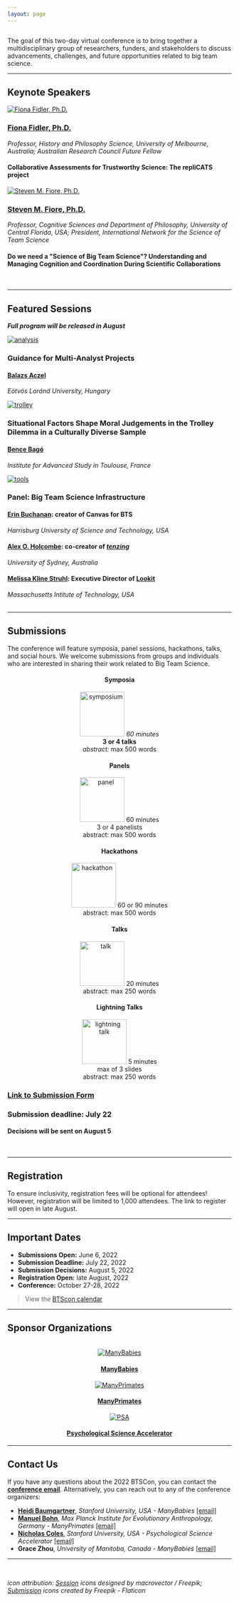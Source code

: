 ```yaml
---
layout: page
---
```



<img src="/assets/img/BTSCon2022_logo.png" alt="" />

The goal of this two-day virtual conference is to bring together a multidisciplinary group of researchers, funders, and stakeholders to discuss advancements, challenges, and future opportunities related to big team science.

***
<!--## [Speakers]({{site.baseurl}}/people/) 
-->
## Keynote Speakers

<section>
  <div class="container">
    <div class="row">
      <div class="col-sm-12">
        <p>    </p>
      </div>
    </div>
    <div class="row">
      <div class="col-sm-4 col-xs-6">
        <a href="https://findanexpert.unimelb.edu.au/profile/3224-fiona-fidler#" target="_blank"><img src="/assets/img/FidlerHeadshot.png" alt="Fiona Fidler, Ph.D."></a>
      </div>
      <div class="col-sm-8">
        <h3><a href="https://findanexpert.unimelb.edu.au/profile/3224-fiona-fidler#" target="_blank">Fiona Fidler, Ph.D.</a></h3>
        <i>Professor, History and Philosophy Science, University of Melbourne, Australia; Australian Research Council Future Fellow</i>
        <h4>Collaborative Assessments for Trustworthy Science: The repliCATS project</h4>
      </div>
    </div>
    <div class="row">
      <div class="col-sm-12">
        <p>    </p>
      </div>
    </div>
    <div class="row">
      <div class="col-sm-4 col-xs-6">
        <a href="https://csl.ist.ucf.edu/People" target="_blank"><img src="/assets/img/FioreHeadshot.png" alt="Steven M. Fiore, Ph.D."></a>
      </div>
      <div class="col-sm-8">
        <h3><a href="https://csl.ist.ucf.edu/People" target="_blank">Steven M. Fiore, Ph.D.</a></h3>
        <i>Professor, Cognitive Sciences and Department of Philosophy, University of Central Florida, USA; President, International Network for the Science of Team Science</i>
        <h4>Do we need a "Science of Big Team Science"?  Understanding and Managing Cognition and Coordination During Scientific Collaborations</h4>
      </div>
    </div>
  </div>
</section>
<br>

***
## Featured Sessions

<b><i>Full program will be released in August</i></b>

<section>
  <div class="container">
    <div class="row">
      <div class="col-sm-12">
        <p>    </p>
      </div>
    </div>
    <div class="row">
      <div class="col-sm-3 col-xs-6">
        <a href="https://www.nature.com/articles/d41586-022-01332-8/" target="_blank"><img src="/assets/img/analysis.png" alt="analysis"></a>
      </div>
      <div class="col-sm-9">
        <h3>Guidance for Multi-Analyst Projects</h3>
        <h4><a href="http://decisionlab.elte.hu/members/balazs-aczel/" target="_blank">Balazs Aczel</a></h4>
        <i>Eötvös Loránd University, Hungary</i>
      </div>
    </div>
    <div class="col-sm-12">
        <p>   </p>
    </div>
    <div class="row">
      <div class="col-sm-3 col-xs-6">
        <a href="https://psysciacc.org/006-trolley-problem/" target="_blank"><img src="/assets/img/trolley.png" alt="trolley"></a>
      </div>
      <div class="col-sm-9">
        <h3>Situational Factors Shape Moral Judgements in the Trolley Dilemma in a Culturally Diverse Sample</h3>
        <h4><a href="https://www.iast.fr/people/bence-bago" target="_blank">Bence Bagó</a></h4>
        <i>Institute for Advanced Study in Toulouse, France</i>
      </div>
    </div>
    <div class="col-sm-12">
        <p>   </p>
    </div>
    <div class="row">
      <div class="col-sm-3 col-xs-6">
        <a href=""><img src="/assets/img/tools.png" alt="tools"></a>
      </div>
      <div class="col-sm-9">
        <h3>Panel: Big Team Science Infrastructure</h3>
        <h4><a href="https://www.aggieerin.com/page/about/" target="_blank">Erin Buchanan</a>: creator of Canvas for BTS</h4>
        <i>Harrisburg University of Science and Technology, USA</i>
        <h4><a href="https://www.sydney.edu.au/science/about/our-people/academic-staff/alex-holcombe.html" target="_blank">Alex O. Holcombe</a>: co-creator of <i><a href="https://rollercoaster.shinyapps.io/tenzing/" target="_blank">tenzing</a></i></h4>
        <i>University of Sydney, Australia</i>
        <h4><a href="http://www.melissaklinestruhl.com" target="_blank">Melissa Kline Struhl</a>: Executive Director of <a href="https://lookit.mit.edu" target="_blank">Lookit</a></h4>
        <i>Massachusetts Intitute of Technology, USA</i>
      </div>
    </div>
  </div>
</section>
<br>

<!--
***
## [Program]({{site.baseurl}}/schedule/) 
-->

***
## Submissions

The conference will feature symposia, panel sessions, hackathons, talks, and social hours. We welcome submissions from groups and individuals who are interested in sharing their work related to Big Team Science.

<section>
  <div class="container">
<!--<div class="row">
      <div class="col-sm-12">
        <p>    </p>
      </div>
    </div> -->
    <div class="row justify-content-around">
      <div class="col-sm-4 col-xs-6" align="center">
        <h4>Symposia</h4>
        <img src="/assets/img/symposium.png" alt="symposium" width="100" height="100">
        <i>60 minutes</i> <br>
        <b>3 or 4 talks</b> <br>
        <i>abstract:</i> max 500 words
      </div>
      <div class="col-sm-4 col-xs-6" align="center">
        <h4>Panels</h4>
        <img src="/assets/img/panel.png" alt="panel" width="100" height="100">
        60 minutes<br>
        3 or 4 panelists<br>
        abstract: max 500 words
      </div>
      <div class="col-sm-4 col-xs-6" align="center">
        <h4>Hackathons</h4>
        <img src="/assets/img/hackathon.png" alt="hackathon" width="100" height="100">
        60 or 90 minutes<br> 
        abstract: max 500 words
      </div>
    </div>
    <div class="col-sm-12">
        <p>   </p>
    </div>
    <div class="row justify-content-around">
      <div class="col-sm-1" align="center">
      </div>
      <div class="col-sm-4 col-xs-6" align="center">
        <h4>Talks</h4>
        <img src="/assets/img/talk.png" alt="talk" width="100" height="100">
        20 minutes<br> 
        abstract: max 250 words
      </div>
      <div class="col-sm-4 col-xs-6" align="center">
        <h4>Lightning Talks</h4>
        <img src="/assets/img/lightning.png" alt="lightning talk" width="100" height="100">
        5 minutes<br> 
        max of 3 slides<br> 
        abstract: max 250 words
      </div>
      <div class="col-sm-1" align="center">
      </div>
    </div>
    <div class="col-sm-12">
        <p>   </p>
    </div>
  </div>
</section> 

### <a href="https://docs.google.com/forms/d/e/1FAIpQLScIciauSbdMx7Es0Wnmp9ulOHGZtWlvaXinBm6mkLrd32WZyA/viewform?usp=sf_link" target="_blank">Link to Submission Form</a> 

### Submission deadline: July 22
#### Decisions will be sent on August 5
<br>

***
## Registration

To ensure inclusivity, registration fees will be optional for attendees! However, registration will be limited to 1,000 attendees. The link to register will open in late August.

***
## Important Dates

* **Submissions Open:** June 6, 2022
* **Submission Deadline:** July 22, 2022
* **Submission Decisions:** August 5, 2022
* **Registration Open:** late August, 2022
* **Conference:** October 27-28, 2022

> View the [BTScon calendar](https://calendar.google.com/calendar/embed?src=bigteamscienceconference%40gmail.com&ctz=America%2FLos_Angeles)


***
## Sponsor Organizations

<section>
	<br>
	<div class="container">
		<div class="row justify-content-around">
		  <div class="col-lg-3 col-md-3 col-sm-3 col-xs-3" align="center">
		    <a href="https://manybabies.github.io" class="image" target="_blank"><img src="/assets/img/MB_logo.png" alt="ManyBabies" /></a>
			   <h4><a href="https://manybabies.github.io" target="_blank">ManyBabies</a></h4>
		  </div>
      <div class="col-lg-3 col-md-3 col-sm-3 col-xs-3" align="center">
			  <a href="https://manyprimates.github.io" class="image" target="_blank"><img src="/assets/img/mp_logo_notext2.png" alt="ManyPrimates" /></a>
			  <h4><a href="https://manyprimates.github.io" target="_blank">ManyPrimates</a></h4>
		  </div>
		  <div class="col-lg-3 col-md-3 col-sm-3 col-xs-3" align="center">
			  <a href="https://psysciacc.org/" class="image" target="_blank"><img src="/assets/img/psa_logo.png" alt="PSA" /></a>
			  <h4><a href="https://psysciacc.org/" target="_blank">Psychological Science Accelerator</a></h4>
		  </div>
	  </div>
	</div>
</section>

***
## Contact Us

If you have any questions about the 2022 BTSCon, you can contact the [**conference email**](mailto:bigteamscienceconference@gmail.com). Alternatively, you can reach out to any of the conference organizers:

* [**Heidi Baumgartner**](https://profiles.stanford.edu/heidi-baumgartner), *Stanford University, USA - ManyBabies* [[email]](mailto:heidib@stanford.edu)
* [**Manuel Bohn**](https://manuelbohn.github.io), *Max Planck Institute for Evolutionary Anthropology, Germany - ManyPrimates* [[email]](mailto:manuel0bohn@gmail.com)
* [**Nicholas Coles**](https://hai.stanford.edu/people/nicholas-coles), *Stanford University, USA - Psychological Science Accelerator* [[email]](mailto:ncoles@stanford.edu)
* **Grace Zhou**, *University of Manitoba, Canada - ManyBabies* [[email]](mailto:grace.zhou@umanitoba.ca)

***
<br>

*icon attribution: <a href="http://www.freepik.com" target="_blank">Session</a> icons designed by macrovector / Freepik;
<a href="https://www.flaticon.com/" target="_blank">Submission</a> icons created by Freepik - Flaticon*